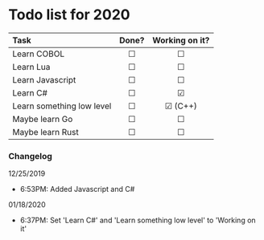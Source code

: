 # Todo list for 2020

| Task | Done? | Working on it? |
| :--- | :---: | :---: |
| Learn COBOL | &#9744; | &#9744; |
| Learn Lua | &#9744; | &#9744; |
| Learn Javascript | &#9744; | &#9744; |
| Learn C# | &#9744; | &#9745; |
| Learn something low level | &#9744; | &#9745; (C++) |
| Maybe learn Go | &#9744; | &#9744; |
| Maybe learn Rust | &#9744; | &#9744; |

### Changelog
12/25/2019
 - 6:53PM: Added Javascript and C#

01/18/2020
 - 6:37PM: Set 'Learn C#' and 'Learn something low level' to 'Working on it'
